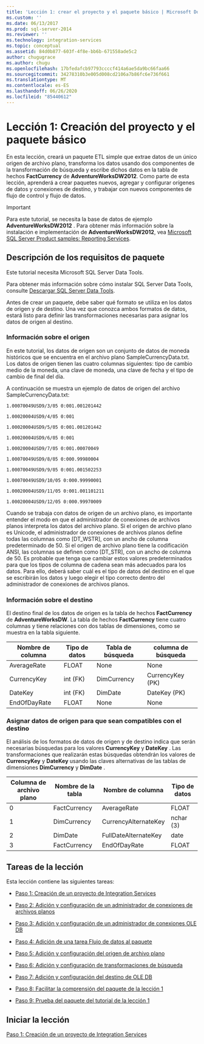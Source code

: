 ```yaml
---
title: 'Lección 1: crear el proyecto y el paquete básico | Microsoft Docs'
ms.custom: ''
ms.date: 06/13/2017
ms.prod: sql-server-2014
ms.reviewer: ''
ms.technology: integration-services
ms.topic: conceptual
ms.assetid: 84d0b877-603f-4f8e-bb6b-671558ade5c2
author: chugugrace
ms.author: chugu
ms.openlocfilehash: 17bfedafcb97793ccccf414a6ae5da9bc66faa66
ms.sourcegitcommit: 34278310b3e005d008cd2106a7b86fc6e736f661
ms.translationtype: MT
ms.contentlocale: es-ES
ms.lasthandoff: 06/26/2020
ms.locfileid: "85440612"
---
```

# <a name="lesson-1-creating-the-project-and-basic-package"></a>Lección 1: Creación del proyecto y el paquete básico
  En esta lección, creará un paquete ETL simple que extrae datos de un único origen de archivo plano, transforma los datos usando dos componentes de la transformación de búsqueda y escribe dichos datos en la tabla de hechos **FactCurrency** de **AdventureWorksDW2012**. Como parte de esta lección, aprenderá a crear paquetes nuevos, agregar y configurar orígenes de datos y conexiones de destino, y trabajar con nuevos componentes de flujo de control y flujo de datos.  
  
> [!IMPORTANT]  
>  Para este tutorial, se necesita la base de datos de ejemplo **AdventureWorksDW2012** . Para obtener más información sobre la instalación e implementación de **AdventureWorksDW2012**, vea [Microsoft SQL Server Product samples: Reporting Services](https://archive.codeplex.com/?p=msftrsprodsamples).  
  
## <a name="understanding-the-package-requirements"></a>Descripción de los requisitos de paquete  
 Este tutorial necesita Microsoft SQL Server Data Tools.  
  
 Para obtener más información sobre cómo instalar SQL Server Data Tools, consulte [Descargar SQL Server Data Tools](https://docs.microsoft.com/sql/ssdt/download-sql-server-data-tools-ssdt?view=sql-server-2017).  
  
 Antes de crear un paquete, debe saber qué formato se utiliza en los datos de origen y de destino. Una vez que conozca ambos formatos de datos, estará listo para definir las transformaciones necesarias para asignar los datos de origen al destino.  
  
### <a name="looking-at-the-source"></a>Información sobre el origen  
 En este tutorial, los datos de origen son un conjunto de datos de moneda históricos que se encuentra en el archivo plano SampleCurrencyData.txt. Los datos de origen tienen las cuatro columnas siguientes: tipo de cambio medio de la moneda, una clave de moneda, una clave de fecha y el tipo de cambio de final del día.  
  
 A continuación se muestra un ejemplo de datos de origen del archivo SampleCurrencyData.txt:  
  
 `1.00070049USD9/3/05 0:001.001201442`  
  
 `1.00020004USD9/4/05 0:001`  
  
 `1.00020004USD9/5/05 0:001.001201442`  
  
 `1.00020004USD9/6/05 0:001`  
  
 `1.00020004USD9/7/05 0:001.00070049`  
  
 `1.00070049USD9/8/05 0:000.99980004`  
  
 `1.00070049USD9/9/05 0:001.001502253`  
  
 `1.00070049USD9/10/05 0:000.99990001`  
  
 `1.00020004USD9/11/05 0:001.001101211`  
  
 `1.00020004USD9/12/05 0:000.99970009`  
  
 Cuando se trabaja con datos de origen de un archivo plano, es importante entender el modo en que el administrador de conexiones de archivos planos interpreta los datos del archivo plano. Si el origen de archivo plano es Unicode, el administrador de conexiones de archivos planos define todas las columnas como [DT_WSTR], con un ancho de columna predeterminado de 50. Si el origen de archivo plano tiene la codificación ANSI, las columnas se definen como [DT_STR], con un ancho de columna de 50. Es probable que tenga que cambiar estos valores predeterminados para que los tipos de columna de cadena sean más adecuados para los datos. Para ello, deberá saber cuál es el tipo de datos del destino en el que se escribirán los datos y luego elegir el tipo correcto dentro del administrador de conexiones de archivos planos.  
  
### <a name="looking-at-the-destination"></a>Información sobre el destino  
 El destino final de los datos de origen es la tabla de hechos **FactCurrency** de **AdventureWorksDW**. La tabla de hechos **FactCurrency** tiene cuatro columnas y tiene relaciones con dos tablas de dimensiones, como se muestra en la tabla siguiente.  
  
|Nombre de columna|Tipo de datos|Tabla de búsqueda|columna de búsqueda|  
|-----------------|---------------|------------------|-------------------|  
|AverageRate|FLOAT|None|None|  
|CurrencyKey|int (FK)|DimCurrency|CurrencyKey (PK)|  
|DateKey|int (FK)|DimDate|DateKey (PK)|  
|EndOfDayRate|FLOAT|None|None|  
  
### <a name="mapping-source-data-to-be-compatible-with-the-destination"></a>Asignar datos de origen para que sean compatibles con el destino  
 El análisis de los formatos de datos de origen y de destino indica que serán necesarias búsquedas para los valores **CurrencyKey** y **DateKey** . Las transformaciones que realizarán estas búsquedas obtendrán los valores de **CurrencyKey** y **DateKey** usando las claves alternativas de las tablas de dimensiones **DimCurrency** y **DimDate** .  
  
|Columna de archivo plano|Nombre de la tabla|Nombre de columna|Tipo de datos|  
|----------------------|----------------|-----------------|---------------|  
|0|FactCurrency|AverageRate|FLOAT|  
|1|DimCurrency|CurrencyAlternateKey|nchar (3)|  
|2|DimDate|FullDateAlternateKey|date|  
|3|FactCurrency|EndOfDayRate|FLOAT|  
  
## <a name="lesson-tasks"></a>Tareas de la lección  
 Esta lección contiene las siguientes tareas:  
  
-   [Paso 1: Creación de un proyecto de Integration Services](lesson-1-1-creating-a-new-integration-services-project.md)  
  
-   [Paso 2: Adición y configuración de un administrador de conexiones de archivos planos](lesson-1-2-adding-and-configuring-a-flat-file-connection-manager.md)  
  
-   [Paso 3: Adición y configuración de un administrador de conexiones OLE DB](lesson-1-3-adding-and-configuring-an-ole-db-connection-manager.md)  
  
-   [Paso 4: Adición de una tarea Flujo de datos al paquete](lesson-1-4-adding-a-data-flow-task-to-the-package.md)  
  
-   [Paso 5: Adición y configuración del origen de archivo plano](lesson-1-5-adding-and-configuring-the-flat-file-source.md)  
  
-   [Paso 6: Adición y configuración de transformaciones de búsqueda](lesson-1-6-adding-and-configuring-the-lookup-transformations.md)  
  
-   [Paso 7: Adición y configuración del destino de OLE DB](lesson-1-7-adding-and-configuring-the-ole-db-destination.md)  
  
-   [Paso 8: Facilitar la comprensión del paquete de la lección 1](lesson-1-8-making-the-lesson-1-package-easier-to-understand.md)  
  
-   [Paso 9: Prueba del paquete del tutorial de la lección 1](lesson-1-9-testing-the-lesson-1-tutorial-package.md)  
  
## <a name="start-the-lesson"></a>Iniciar la lección  
 [Paso 1: Creación de un proyecto de Integration Services](lesson-1-1-creating-a-new-integration-services-project.md)  
  
  
